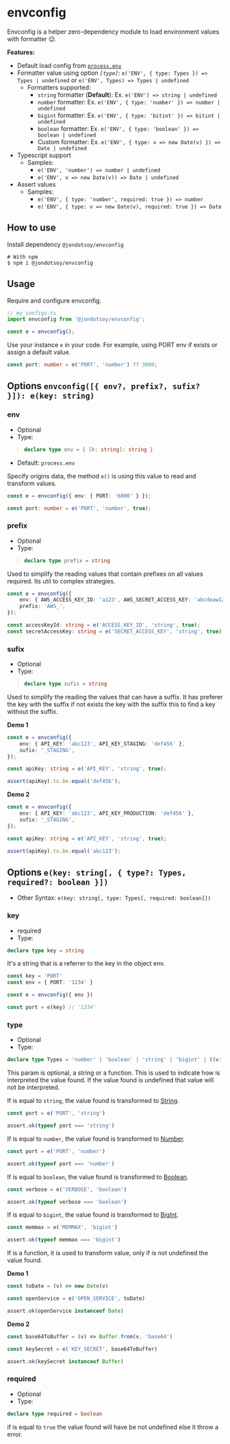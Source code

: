 # envconfig

Envconfig is a helper zero-dependency module to load environment values with formatter 😉.

**Features:**

- Default load config from [`process.env`](https://nodejs.org/dist/latest-v8.x/docs/api/process.html#process_process_env)
- Formatter value using option *`[type]`*: `e('ENV', { type: Types }) => Types | undefined` or `e('ENV', Types) => Types | undefined`
    - Formatters supported:
        - `string` formatter (**Default**): Ex. `e('ENV') => string | undefined`
        - `number` formatter: Ex. `e('ENV', { type: 'number' }) => number | undefined`
        - `bigint` formatter: Ex. `e('ENV', { type: 'bitint' }) => bitint | undefined`
        - `boolean` formatter: Ex. `e('ENV', { type: 'boolean' }) => boolean | undefined`
        - Custom formatter: Ex. `e('ENV', { type: v => new Date(v) }) => Date | undefined`
- Typescript support
    - Samples:
        -  `e('ENV', 'number') => number | undefined`
        -  `e('ENV', v => new Date(v)) => Date | undefined`
- Assert values
    - Samples:
        -  `e('ENV', { type: 'number', required: true }) => number`
        -  `e('ENV', { type: v => new Date(v), required: true }) => Date`


## How to use

Install dependency `@jondotsoy/envconfig`

```shell
# With npm
$ npm i @jondotsoy/envconfig
```

## Usage

Require and configure envconfig.

```ts
// my_configs.ts
import envconfig from '@jondotsoy/envconfig';

const e = envconfig();
```

Use your instance `e` in your code. For example, using PORT env if exists or assign a default value.

```ts
const port: number = e('PORT', 'number') ?? 3000;
```

## Options `envconfig([{ env?, prefix?, sufix? }]): e(key: string)`

### env

- Optional
- Type:
> ```ts
> declare type env = { [k: string]: string }
> ```
- Default: `process.env`

Specify origins data, the method `e()` is using this value to read and transform values.

```ts
const e = envconfig({ env: { PORT: '6000' } });

const port: number = e('PORT', 'number', true);
```

### prefix

- Optional
- Type:
> ```ts
> declare type prefix = string
> ```

Used to simplify the reading values that contain prefixes on all values required. Its util to complex strategies.

```ts
const e = envconfig({
    env: { AWS_ACCESS_KEY_ID: 'a123', AWS_SECRET_ACCESS_KEY: 'abcdeaw12343****' },
    prefix: 'AWS_',
});

const accessKeyId: string = e('ACCESS_KEY_ID', 'string', true);
const secretAccessKey: string = e('SECRET_ACCESS_KEY', 'string', true);
```

### sufix

- Optional
- Type:
> ```ts
> declare type sufix = string
> ```

Used to simplify the reading the values that can have a suffix. It has preferer the key with the suffix if not exists the key with the suffix this to find a key without the suffix.

**Demo 1**

```ts
const e = envconfig({
    env: { API_KEY: 'abc123', API_KEY_STAGING: 'def456' },
    sufix: '_STAGING',
});

const apiKey: string = e('API_KEY', 'string', true);

assert(apiKey).to.be.equal('def456');
```

**Demo 2**

```ts
const e = envconfig({
    env: { API_KEY: 'abc123', API_KEY_PRODUCTION: 'def456' },
    sufix: '_STAGING',
});

const apiKey: string = e('API_KEY', 'string', true);

assert(apiKey).to.be.equal('abc123');
```

## Options `e(key: string[, { type?: Types, required?: boolean }])`

- Other Syntax: `e(key: string[, type: Types[, required: boolean]])`

### key

- required
- Type:
```ts
declare type key = string
```

It's a string that is a referrer to the key in the object env.

```ts
const key = 'PORT'
const env = { PORT: '1234' }

const e = envconfig({ env })

const port = e(key) // '1234'
```

### type

- Optional
- Type:
```ts
declare type Types = 'number' | 'boolean' | 'string' | 'bigint' | ((v: string | undefined) => any);
```

This param is optional, a string or a function. This is used to indicate how is interpreted the value found. If the value found is undefined that value will not be interpreted.

If is equal to `string`, the value found is transformed to [String](https://developer.mozilla.org/en-US/docs/Web/JavaScript/Reference/Global_Objects/String).

```ts
const port = e('PORT', 'string')

assert.ok(typeof port === 'string')
```

If is equal to `number`, the value found is transformed to [Number](https://developer.mozilla.org/en-US/docs/Web/JavaScript/Reference/Global_Objects/Number).

```ts
const port = e('PORT', 'number')

assert.ok(typeof port === 'number')
```

If is equal to `boolean`, the value found is transformed to [Boolean](https://developer.mozilla.org/en-US/docs/Web/JavaScript/Reference/Global_Objects/Boolean).

```ts
const verbose = e('VERBOSE', 'boolean')

assert.ok(typeof verbose === 'boolean')
```

If is equal to `bigint`, the value found is transformed to [BigInt](https://developer.mozilla.org/en-US/docs/Web/JavaScript/Reference/Global_Objects/BigInt).

```ts
const memmax = e('MEMMAX', 'bigint')

assert.ok(typeof memmax === 'bigint')
```

If is a function, it is used to transform value, only if is  not undefined the value found.

**Demo 1**

```ts
const toDate = (v) => new Date(v)

const openService = e('OPEN_SERVICE', toDate)

assert.ok(openService instanceof Date)
```

**Demo 2**

```ts
const base64ToBuffer = (v) => Buffer.from(v, 'base64')

const keySecret = e('KEY_SECRET', base64ToBuffer)

assert.ok(keySecret instanceof Buffer)
```

### required

- Optional
- Type:
```ts
declare type required = boolean
```

if is equal to `true` the value found will have be not undefined else it throw a error.
